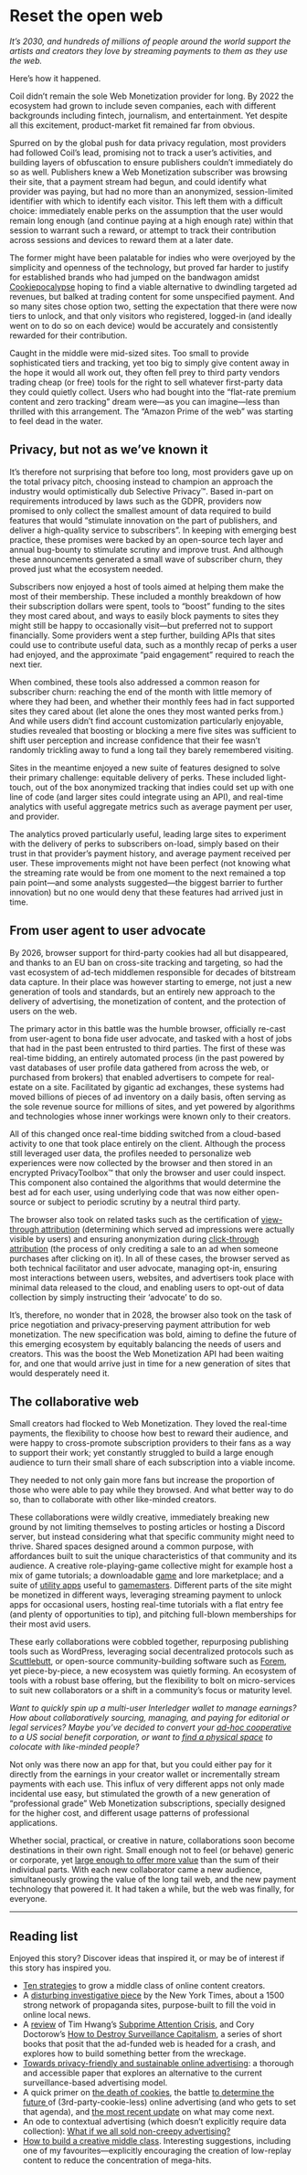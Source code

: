 # Reset the open web

_It’s 2030, and hundreds of millions of people around the world support the artists and creators they love by streaming payments to them as they use the web._

Here’s how it happened.

Coil didn’t remain the sole Web Monetization provider for long. By 2022 the ecosystem had grown to include seven companies, each with different backgrounds including fintech, journalism, and entertainment. Yet despite all this excitement, product-market fit remained far from obvious. 

Spurred on by the global push for data privacy regulation, most providers had followed Coil’s lead, promising not to track a user’s activities, and building layers of obfuscation to ensure publishers couldn’t immediately do so as well. Publishers knew a Web Monetization subscriber was browsing their site, that a payment stream had begun, and could identify what provider was paying, but had no more than an anonymized, session-limited identifier with which to identify each visitor. This left them with a difficult choice: immediately enable perks on the assumption that the user would remain long enough (and continue paying at a high enough rate) within that session to warrant such a reward, or attempt to track their contribution across sessions and devices to reward them at a later date.

The former might have been palatable for indies who were overjoyed by the simplicity and openness of the technology, but proved far harder to justify for established brands who had jumped on the bandwagon amidst [Cookiepocalypse](https://www.modernretail.co/platforms/cookiepocalypse-what-the-death-of-the-third-party-cookie-means-for-retailers/) hoping to find a viable alternative to dwindling targeted ad revenues, but balked at trading content for some unspecified payment. And so many sites chose option two, setting the expectation that there were now tiers to unlock, and that only visitors who registered, logged-in (and ideally went on to do so on each device) would be accurately and consistently rewarded for their contribution. 

Caught in the middle were mid-sized sites. Too small to provide sophisticated tiers and tracking, yet too big to simply give content away in the hope it would all work out, they often fell prey to third party vendors trading cheap (or free) tools for the right to sell whatever first-party data they could quietly collect. Users who had bought into the “flat-rate premium content and zero tracking” dream were—as you can imagine—less than thrilled with this arrangement. The “Amazon Prime of the web” was starting to feel dead in the water.

## Privacy, but not as we’ve known it

It’s therefore not surprising that before too long, most providers gave up on the total privacy pitch, choosing instead to champion an approach the industry would optimistically dub Selective Privacy™. Based in-part on requirements introduced by laws such as the GDPR, providers now promised to only collect the smallest amount of data required to build features that would “stimulate innovation on the part of publishers, and deliver a high-quality service to subscribers”. In keeping with emerging best practice, these promises were backed by an open-source tech layer and annual bug-bounty to stimulate scrutiny and improve trust. And although these announcements generated a small wave of subscriber churn, they proved just what the ecosystem needed. 

Subscribers now enjoyed a host of tools aimed at helping them make the most of their membership. These included a monthly breakdown of how their subscription dollars were spent, tools to “boost” funding to the sites they most cared about, and ways to easily block payments to sites they might still be happy to occasionally visit—but preferred not to support financially. Some providers went a step further, building APIs that sites could use to contribute useful data, such as a monthly recap of perks a user had enjoyed, and the approximate “paid engagement” required to reach the next tier. 

When combined, these tools also addressed a common reason for subscriber churn: reaching the end of the month with little memory of where they had been, and whether their monthly fees had in fact supported sites they cared about (let alone the ones they most wanted perks from.) And while users didn’t find account customization particularly enjoyable, studies revealed that boosting or blocking a mere five sites was sufficient to shift user perception and increase confidence that their fee wasn’t randomly trickling away to fund a long tail they barely remembered visiting.

Sites in the meantime enjoyed a new suite of features designed to solve their primary challenge: equitable delivery of perks. These included light-touch, out of the box anonymized tracking that indies could set up with one line of code (and larger sites could integrate using an API), and real-time analytics with useful aggregate metrics such as average payment per user, and provider. 

The analytics proved particularly useful, leading large sites to experiment with the delivery of perks to subscribers on-load, simply based on their trust in that provider’s payment history, and average payment received per user. These improvements might not have been perfect (not knowing what the streaming rate would be from one moment to the next remained a top pain point—and some analysts suggested—the biggest barrier to further innovation) but no one would deny that these features had arrived just in time. 

## From user agent to user advocate

By 2026, browser support for third-party cookies had all but disappeared, and thanks to an EU ban on cross-site tracking and targeting, so had the vast ecosystem of ad-tech middlemen responsible for decades of bitstream data capture. In their place was however starting to emerge, not just a new generation of tools and standards, but an entirely new approach to the delivery of advertising, the monetization of content, and the protection of users on the web. 

The primary actor in this battle was the humble browser, officially re-cast from user-agent to bona fide user advocate, and tasked with a host of jobs that had in the past been entrusted to third parties. The first of these was real-time bidding, an entirely automated process (in the past powered by vast databases of user profile data gathered from across the web, or purchased from brokers) that enabled advertisers to compete for real-estate on a site. Facilitated by gigantic ad exchanges, these systems had moved billions of pieces of ad inventory on a daily basis, often serving as the sole revenue source for millions of sites, and yet powered by algorithms and technologies whose inner workings were known only to their creators.

All of this changed once real-time bidding switched from a cloud-based activity to one that took place entirely on the client. Although the process still leveraged user data, the profiles needed to personalize web experiences were now collected by the browser and then stored in an encrypted PrivacyToolbox™ that only the browser and user could inspect. This component also contained the algorithms that would determine the best ad for each user, using underlying code that was now either open-source or subject to periodic scrutiny by a neutral third party.

The browser also took on related tasks such as the certification of [view-through attribution](https://www.criteo.com/blog/demystifying-view-click-attribution-models/) (determining which served ad impressions were actually visible by users) and ensuring anonymization during [click-through attribution](https://www.criteo.com/blog/demystifying-view-click-attribution-models/) (the process of only crediting a sale to an ad when someone purchases after clicking on it). In all of these cases, the browser served as both technical facilitator and user advocate, managing opt-in, ensuring most interactions between users, websites, and advertisers took place with minimal data released to the cloud, and enabling users to opt-out of data collection by simply instructing their ‘advocate’ to do so.

It’s, therefore, no wonder that in 2028, the browser also took on the task of price negotiation and privacy-preserving payment attribution for web monetization. The new specification was bold, aiming to define the future of this emerging ecosystem by equitably balancing the needs of users and creators. This was the boost the Web Monetization API had been waiting for, and one that would arrive just in time for a new generation of sites that would desperately need it. 

## The collaborative web

Small creators had flocked to Web Monetization. They loved the real-time payments, the flexibility to choose how best to reward their audience, and were happy to cross-promote subscription providers to their fans as a way to support their work; yet constantly struggled to build a large enough audience to turn their small share of each subscription into a viable income. 

They needed to not only gain more fans but increase the proportion of those who were able to pay while they browsed. And what better way to do so, than to collaborate with other like-minded creators.

These collaborations were wildly creative, immediately breaking new ground by not limiting themselves to posting articles or hosting a Discord server, but instead considering what that specific community might need to thrive. Shared spaces designed around a common purpose, with affordances built to suit the unique characteristics of that community and its audience. A creative role-playing-game collective might for example host a mix of game tutorials; a downloadable [game](https://doad.co.uk/pages/aoad) and lore marketplace; and a suite of [utility apps](https://probabletrain.itch.io/dungeon-scrawl) useful to [gamemasters](https://en.wikipedia.org/wiki/Gamemaster). Different parts of the site might be monetized in different ways, leveraging streaming payment to unlock apps for occasional users, hosting real-time tutorials with a flat entry fee (and plenty of opportunities to tip), and pitching full-blown memberships for their most avid users. 

These early collaborations were cobbled together, repurposing publishing tools such as WordPress, leveraging social decentralized protocols such as [Scuttlebutt](https://www.planetary.social/), or open-source community-building software such as [Forem](https://www.forem.com/), yet piece-by-piece, a new ecosystem was quietly forming. An ecosystem of tools with a robust base offering, but the flexibility to bolt on micro-services to suit new collaborators or a shift in a community’s focus or maturity level.

_Want to quickly spin up a multi-user Interledger wallet to manage earnings? How about collaboratively sourcing, managing, and paying for editorial or legal services? Maybe you’ve decided to convert your [ad-hoc cooperative](https://thebrick.house/faq/) to a US social benefit corporation, or want to [find a physical space](https://www.listingsproject.com/) to colocate with like-minded people?_

Not only was there now an app for that, but you could either pay for it directly from the earnings in your creator wallet or incrementally stream payments with each use. This influx of very different apps not only made incidental use easy, but stimulated the growth of a new generation of “professional grade” Web Monetization subscriptions, specially designed for the higher cost, and different usage patterns of professional applications. 

Whether social, practical, or creative in nature, collaborations soon become destinations in their own right. Small enough not to feel (or behave) generic or corporate, yet [large enough to offer more value](https://studyhall.xyz/community/) than the sum of their individual parts. With each new collaborator came a new audience, simultaneously growing the value of the long tail web, and the new payment technology that powered it. It had taken a while, but the web was finally, for everyone.

*******


## Reading list

Enjoyed this story? Discover ideas that inspired it, or may be of interest if this story has inspired you.



*   [Ten strategies](https://li.substack.com/p/building-the-middle-class-of-the) to grow a middle class of online content creators. 
*   A [disturbing investigative piece](https://www.nytimes.com/2020/10/18/technology/timpone-local-news-metric-media.html) by the New York Times, about a 1500 strong network of propaganda sites, purpose-built to fill the void in online local news.
*   A [review](https://onezero.medium.com/the-ad-based-internet-is-about-to-collapse-what-comes-next-48e31d648a35) of Tim Hwang’s [Subprime Attention Crisis](https://us.macmillan.com/books/9780374538651), and Cory Doctorow’s [How to Destroy Surveillance Capitalism](https://onezero.medium.com/how-to-destroy-surveillance-capitalism-8135e6744d59), a series of short books that posit that the ad-funded web is headed for a crash, and explores how to build something better from the wreckage.
*   [Towards privacy-friendly and sustainable online advertising](https://panoptykon.org/sites/default/files/publikacje/panoptykon_to_track_or_not_to_track_final.pdf): a thorough and accessible paper that explores an alternative to the current surveillance-based advertising model.
*   A quick primer on [the death of cookies](https://www.axios.com/tracking-cookies-are-dead-9c316a2c-33c2-40b8-9801-069df07593a8.html), the battle [to determine the future ](https://digiday.com/media/w3c-third-party-cookie/)of (3rd-party-cookie-less) online advertising (and who gets to set that agenda), and [the most recent update](https://www.axios.com/tracking-cookies-are-dead-9c316a2c-33c2-40b8-9801-069df07593a8.html) on what may come next.
*   An ode to contextual advertising (which doesn’t explicitly require data collection): [What if we all sold non-creepy advertising?](https://www.nytimes.com/2019/06/19/opinion/facebook-google-privacy.html)
*   [How to build a creative middle class](https://li.substack.com/p/building-the-middle-class-of-the). Interesting suggestions, including one of my favourites—explicitly encouraging the creation of low-replay content to reduce the concentration of mega-hits.
